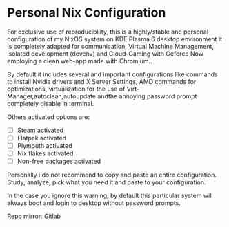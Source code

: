 # Personal Nix Configuration

For exclusive use of reproducibility, this is a highly/stable and personal configuration of my NixOS system on KDE Plasma 6 desktop environment it is completely adapted for communication, Virtual Machine Management, isolated development (devenv) and Cloud-Gaming with Geforce Now employing a clean web-app made with Chromium.. 

By default it includes several and important configurations like commands to install Nvidia drivers and X Server Settings, AMD commands for optimizations, virtualization for the use of Virt-Manager,autoclean,autoupdate andthe annoying password prompt completely disable in terminal.

Others activated options are:

- [ ] Steam activated
- [ ] Flatpak activated
- [ ] Plymouth activated
- [ ] Nix flakes activated
- [ ] Non-free packages activated

Personally i do not recommend to copy and paste an entire configuration.  Study, analyze, pick what you need it and paste to your configuration.

In the case you ignore this warning, by default this particular system will always boot and login to desktop without password prompts.

Repo mirror: [Gitlab](https://gitlab.com/S1RCAM/personal-nix-configuration)
